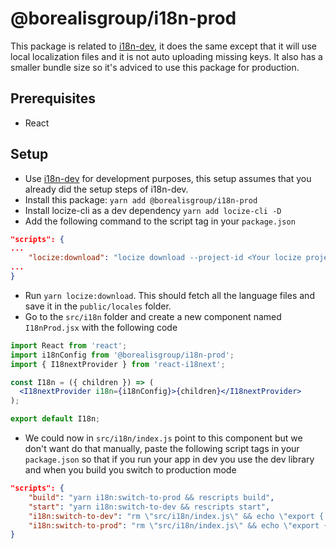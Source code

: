# @borealisgroup/i18n-prod

This package is related to [i18n-dev](https://github.com/borealisgroup/borealis/tree/master/packages/@borealisgroup/i18n-dev), it does the same except that it will use local localization files and it is not auto uploading missing keys. It also has a smaller bundle size so it's adviced to use this package for production.

## Prerequisites

- React

## Setup

- Use [i18n-dev](https://github.com/borealisgroup/borealis/tree/master/packages/@borealisgroup/i18n-dev) for development purposes, this setup assumes that you already did the setup steps of i18n-dev.
- Install this package: `yarn add @borealisgroup/i18n-prod`
- Install locize-cli as a dev dependency `yarn add locize-cli -D`
- Add the following command to the script tag in your `package.json`

```json
"scripts": {
...
	"locize:download": "locize download --project-id <Your locize project id> --ver latest --path ./public/locales"
...
}
```

- Run `yarn locize:download`. This should fetch all the language files and save it in the `public/locales` folder.
- Go to the `src/i18n` folder and create a new component named `I18nProd.jsx` with the following code

```jsx
import React from 'react';
import i18nConfig from '@borealisgroup/i18n-prod';
import { I18nextProvider } from 'react-i18next';

const I18n = ({ children }) => (
  <I18nextProvider i18n={i18nConfig}>{children}</I18nextProvider>
);

export default I18n;
```

- We could now in `src/i18n/index.js` point to this component but we don't want do that manually, paste the following script tags in your `package.json` so that if you run your app in dev you use the dev library and when you build you switch to production mode

```json
"scripts": {
	"build": "yarn i18n:switch-to-prod && rescripts build",
	"start": "yarn i18n:switch-to-dev && rescripts start",
	"i18n:switch-to-dev": "rm \"src/i18n/index.js\" && echo \"export { default as I18n } from './I18nDev';\r\" > \"src/i18n/index.js\"",
    "i18n:switch-to-prod": "rm \"src/i18n/index.js\" && echo \"export { default as I18n } from './I18nProd';\r\" > \"src/i18n/index.js\" && yarn locize:download",
}
```
